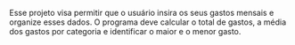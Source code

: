 Esse projeto visa permitir que o usuário insira os seus gastos mensais e organize esses dados. 
O programa deve calcular o total de gastos, a média dos gastos por categoria e identificar o maior e o menor gasto.
